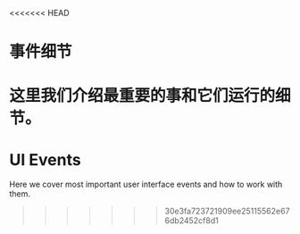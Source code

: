 <<<<<<< HEAD
# 事件细节

这里我们介绍最重要的事和它们运行的细节。
=======
# UI Events

Here we cover most important user interface events and how to work with them.
>>>>>>> 30e3fa723721909ee25115562e676db2452cf8d1

